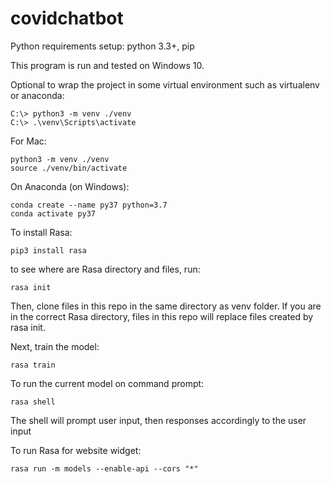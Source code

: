 # covidchatbot

Python requirements setup: python 3.3+, pip

This program is run and tested on Windows 10. 

Optional to wrap the project in some virtual environment such as virtualenv or anaconda: 
<pre><code>C:\> python3 -m venv ./venv
C:\> .\venv\Scripts\activate
</code></pre>

For Mac: 
<pre><code>python3 -m venv ./venv
source ./venv/bin/activate
</code></pre>

On Anaconda (on Windows):
<pre><code>conda create --name py37 python=3.7
conda activate py37
</code></pre>

To install Rasa:
<pre><code>pip3 install rasa</code></pre>

to see where are Rasa directory and files, run:
<pre><code>rasa init</code></pre>

Then, clone files in this repo in the same directory as venv folder. If you are in the correct Rasa directory, files in this repo will replace files created by rasa init.

Next, train the model:
<pre><code>rasa train</code></pre>

To run the current model on command prompt:
<pre><code>rasa shell</code></pre>

The shell will prompt user input, then responses accordingly to the user input

To run Rasa for website widget:
<pre><code>rasa run -m models --enable-api --cors "*" </code></pre>
